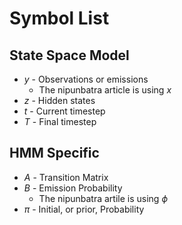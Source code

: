 # Symbol List

## State Space Model
* $y$ - Observations or emissions
  * The nipunbatra article is using $x$
* $z$ - Hidden states
* $t$ - Current timestep
* $T$ - Final timestep

## HMM Specific

* $A$ - Transition Matrix
* $B$ - Emission Probability
  * The nipunbatra artile is using $\phi$
* $\pi$ - Initial, or prior, Probability

